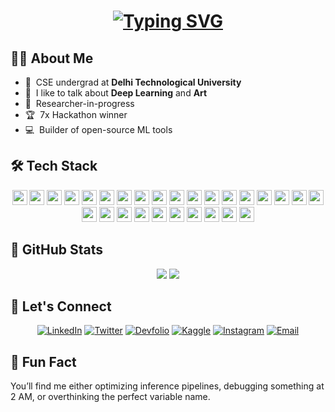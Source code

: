 <h1 align="center">
  <a href="https://git.io/typing-svg">
    <img src="https://readme-typing-svg.demolab.com?font=JetBrains+Mono&size=30&pause=1000&color=4BFDF2&center=true&vCenter=true&random=false&width=800&lines=Hello+Fellow+%3C+Syntax+Sifters%2F+%3E!+%F0%9F%A7%A9;print(%22+This+is+Aryan+Sood+!+%F0%9F%91%8B%22);printf(%22+PyTorch+%F0%9F%94%A5+%22);+Thank+you+for+visiting+my+GitHub+account!" alt="Typing SVG" />
  </a>
</h1>

## 👨‍💻 About Me

- :office: &nbsp;CSE undergrad at **Delhi Technological University**
- :speech_balloon: &nbsp;I like to talk about **Deep Learning** and **Art**
- :book: &nbsp;Researcher-in-progress
- :trophy: &nbsp;7x Hackathon winner 
- :computer: &nbsp;Builder of open-source ML tools

## 🛠️ Tech Stack
<div align="center">
<p>
  <img height="24" src="https://cdn.jsdelivr.net/gh/devicons/devicon/icons/python/python-original.svg" />
  <img height="24" src="https://cdn.jsdelivr.net/gh/devicons/devicon/icons/cplusplus/cplusplus-original.svg" />
  <img height="24" src="https://cdn.jsdelivr.net/gh/devicons/devicon/icons/c/c-original.svg" />
  <img height="24" src="https://cdn.jsdelivr.net/gh/devicons/devicon/icons/html5/html5-original.svg" />
  <img height="24" src="https://cdn.jsdelivr.net/gh/devicons/devicon/icons/css3/css3-original.svg" />
  <img height="24" src="https://cdn.jsdelivr.net/gh/devicons/devicon/icons/mysql/mysql-original.svg" />
  <img height="24" src="https://cdn.jsdelivr.net/gh/devicons/devicon/icons/pytorch/pytorch-original.svg" />
  <img height="24" src="https://cdn.jsdelivr.net/gh/devicons/devicon/icons/tensorflow/tensorflow-original.svg" />
  <img height="24" src="https://huggingface.co/front/assets/huggingface_logo-noborder.svg" />
  <img height="24" src="https://cdn.jsdelivr.net/gh/devicons/devicon/icons/scikitlearn/scikitlearn-original.svg" />
  <img height="24" src="https://cdn.jsdelivr.net/gh/devicons/devicon/icons/opencv/opencv-original.svg" />
  <img height="24" src="https://cdn.jsdelivr.net/gh/devicons/devicon/icons/graphql/graphql-plain.svg" />
  <img height="24" src="https://cdn.jsdelivr.net/gh/devicons/devicon/icons/streamlit/streamlit-original.svg" />
  <img height="24" src="https://cdn.jsdelivr.net/gh/devicons/devicon/icons/googlecloud/googlecloud-original.svg" />
  <img height="24" src="https://cdn.jsdelivr.net/gh/devicons/devicon/icons/docker/docker-original.svg" />
  <img height="24" src="https://cdn.jsdelivr.net/gh/devicons/devicon/icons/linux/linux-original.svg" />
  <img height="24" src="https://colab.research.google.com/img/colab_favicon_256px.png" />
  <img height="24" src="https://cdn.jsdelivr.net/gh/devicons/devicon/icons/kaggle/kaggle-original.svg" />
  <img height="24" src="https://cdn.jsdelivr.net/gh/devicons/devicon/icons/vscode/vscode-original.svg" />
  <img height="24" src="https://cdn.jsdelivr.net/gh/devicons/devicon/icons/git/git-original.svg" />
  <img height="24" src="https://cdn.jsdelivr.net/gh/devicons/devicon/icons/github/github-original.svg" />
  <img height="24" src="https://cdn.jsdelivr.net/gh/devicons/devicon/icons/jupyter/jupyter-original.svg" />
  <img height="24" src="https://cdn.jsdelivr.net/gh/devicons/devicon/icons/postman/postman-original.svg" />
  <img height="24" src="https://playwright.dev/img/playwright-logo.svg" />
  <img height="24" src="https://cdn.jsdelivr.net/gh/devicons/devicon/icons/figma/figma-original.svg" />
  <img height="24" src="https://cdn.jsdelivr.net/gh/devicons/devicon/icons/pandas/pandas-original.svg" />
  <img height="24" src="https://cdn.jsdelivr.net/gh/devicons/devicon/icons/matplotlib/matplotlib-original.svg" />
  <img height="24" src="https://cdn.jsdelivr.net/gh/devicons/devicon/icons/numpy/numpy-original.svg" />
</p>

</div>


## 🚀 GitHub Stats

<div align="center">
  <img src="https://github-readme-stats.vercel.app/api?username=soodaryan&theme=radical&hide_border=false&include_all_commits=true&count_private=true"/>
  <img src="https://github-readme-streak-stats.herokuapp.com/?user=soodaryan&theme=radical&hide_border=false"/>
</div>


## 📡 Let's Connect

<div align="center">

[![LinkedIn](https://img.shields.io/badge/LinkedIn-%230077B5.svg?logo=linkedin&logoColor=white&style=for-the-badge)](https://www.linkedin.com/in/soodaryan/)
[![Twitter](https://img.shields.io/badge/Twitter-1DA1F2.svg?logo=twitter&logoColor=white&style=for-the-badge)](https://x.com/TensorKid)
[![Devfolio](https://img.shields.io/badge/Devfolio-1A73E8.svg?logo=devfolio&logoColor=white&style=for-the-badge)](https://devfolio.co/@roadkill)
[![Kaggle](https://img.shields.io/badge/Kaggle-20BEFF.svg?logo=Kaggle&logoColor=white&style=for-the-badge)](https://www.kaggle.com/soodaryan)
[![Instagram](https://img.shields.io/badge/Instagram-%23E4405F.svg?logo=Instagram&logoColor=white&style=for-the-badge)](https://www.instagram.com/_soodaryan/)
[![Email](https://img.shields.io/badge/Email-0078D4?logo=gmail&logoColor=white&style=for-the-badge)](mailto:007aryansood@gmail.com)

</div>


## 🧠 Fun Fact

You’ll find me either optimizing inference pipelines, debugging something at 2 AM, or overthinking the perfect variable name.
